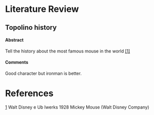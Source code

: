 # Literature Review

## Topolino history

#### Abstract
Tell the history about the most famous mouse in the world [[1]](#1)

#### Comments
Good character but ironman is better. 

# References

<a id="1">[1](https://it.wikipedia.org/wiki/Topolino)</a>
Walt Disney e Ub Iwerks 1928 Mickey Mouse (Walt Disney Company)